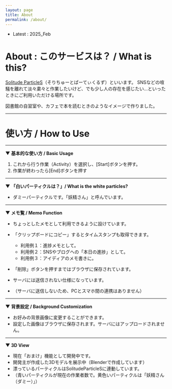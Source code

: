 ```yaml
---
layout: page
title: About
permalink: /about/
---
```


* Latest : 2025_Feb

# About : このサービスは？ / What is this?

 [Solitude ParticleS](https://solitude-particles.carrd.co/)（そりちゅーとぱーてぃくるず）といいます。
 SNSなどの喧騒を離れて淡々粛々と作業したいけど、でも少し人の存在を感じたい...といったときにご利用いただける場所です。

 図書館の自習室や、カフェで本を読むときのようなイメージで作りました。

 
 

---
# 使い方 / How to Use

---
**▼ 基本的な使い方 / Basic Usage**

1. これから行う作業（Activity）を選択し、[Start]ボタンを押す。
2. 作業が終わったら[End]ボタンを押す


---
**▼ 「白いパーティクルは？」/ What is the white particles?**

- ダミーパーティクルです。「妖精さん」と呼んでいます。


---
**▼ メモ覧 / Memo Function**

- ちょっとしたメモとして利用できるように設けています。
- 「クリップボードにコピー」するとタイムスタンプも取得できます。
  - 利用例１：進捗メモとして。
  - 利用例２：SNSやブログへの「本日の進捗」として。
  - 利用例３：アイディアのメモ書きに。

- 「削除」ボタンを押すまではブラウザに保存されています。
- サーバには送信されない仕様になっています。
- （サーバに送信しないため、PCとスマホ間の連携はありません）


---
**▼ 背景設定 / Background Customization**

- お好みの背景画像に変更することができます。
- 設定した画像はブラウザに保存されます。サーバにはアップロードされません。


---
**▼ 3D View**

- 現在「おまけ」機能として開発中です。
- 開発主が作成した3Dモデルを展示中（Blenderで作成しています）
- 漂っているパーティクルはSolitudeParticleSに連動しています。
- （青いパーティクルが現在の作業者数で。黄色いパーティクルは「妖精さん（ダミー）」）

